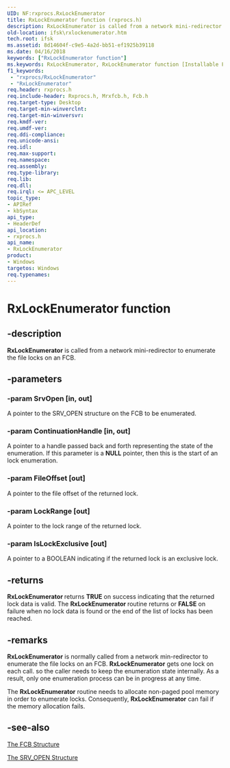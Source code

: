 ```yaml
---
UID: NF:rxprocs.RxLockEnumerator
title: RxLockEnumerator function (rxprocs.h)
description: RxLockEnumerator is called from a network mini-redirector to enumerate the file locks on an FCB.
old-location: ifsk\rxlockenumerator.htm
tech.root: ifsk
ms.assetid: 8d14604f-c9e5-4a2d-bb51-ef1925b39118
ms.date: 04/16/2018
keywords: ["RxLockEnumerator function"]
ms.keywords: RxLockEnumerator, RxLockEnumerator function [Installable File System Drivers], ifsk.rxlockenumerator, rxprocs/RxLockEnumerator, rxref_62372da9-aa80-447e-8e79-6bc1f1c5cf54.xml
f1_keywords:
 - "rxprocs/RxLockEnumerator"
 - "RxLockEnumerator"
req.header: rxprocs.h
req.include-header: Rxprocs.h, Mrxfcb.h, Fcb.h
req.target-type: Desktop
req.target-min-winverclnt: 
req.target-min-winversvr: 
req.kmdf-ver: 
req.umdf-ver: 
req.ddi-compliance: 
req.unicode-ansi: 
req.idl: 
req.max-support: 
req.namespace: 
req.assembly: 
req.type-library: 
req.lib: 
req.dll: 
req.irql: <= APC_LEVEL
topic_type:
- APIRef
- kbSyntax
api_type:
- HeaderDef
api_location:
- rxprocs.h
api_name:
- RxLockEnumerator
product:
- Windows
targetos: Windows
req.typenames: 
---
```


# RxLockEnumerator function


## -description


<b>RxLockEnumerator</b> is called from a network mini-redirector to enumerate the file locks on an FCB.


## -parameters




### -param SrvOpen [in, out]

A pointer to the SRV_OPEN structure on the FCB to be enumerated.


### -param ContinuationHandle [in, out]

A pointer to a handle passed back and forth representing the state of the enumeration. If this parameter is a <b>NULL</b> pointer, then this is the start of an lock enumeration.


### -param FileOffset [out]

A pointer to the file offset of the returned lock.


### -param LockRange [out]

A pointer to the lock range of the returned lock.


### -param IsLockExclusive [out]

A pointer to a BOOLEAN indicating if the returned lock is an exclusive lock.


## -returns



<b>RxLockEnumerator </b>returns <b>TRUE</b> on success indicating that the returned lock data is valid. The <b>RxLockEnumerator </b>routine returns or <b>FALSE</b> on failure when no lock data is found or the end of the list of locks has been reached. 




## -remarks



<b>RxLockEnumerator</b> is normally called from a network min-redirector to enumerate the file locks on an FCB. <b>RxLockEnumerator</b> gets one lock on each call. so the caller needs to keep the enumeration state internally. As a result, only one enumeration process can be in progress at any time. 

The <b>RxLockEnumerator</b> routine needs to allocate non-paged pool memory in order to enumerate locks. Consequently, <b>RxLockEnumerator</b> can fail if the memory allocation fails. 




## -see-also




<a href="https://docs.microsoft.com/windows-hardware/drivers/ifs/the-fcb-structure">The FCB Structure</a>



<a href="https://docs.microsoft.com/windows-hardware/drivers/ifs/the-srv-open-structure">The SRV_OPEN Structure</a>
 

 

